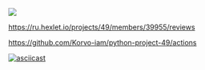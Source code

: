 <a href="https://codeclimate.com/github/Korvo-iam/python-project-49/maintainability"><img src="https://api.codeclimate.com/v1/badges/1d71d580ba31029ddb01/maintainability" /></a>

https://ru.hexlet.io/projects/49/members/39955/reviews

https://github.com/Korvo-iam/python-project-49/actions

[![asciicast](https://asciinema.org/a/QXrZvrAG5Jmi67dVf8xbbaPL1.svg)](https://asciinema.org/a/QXrZvrAG5Jmi67dVf8xbbaPL1)
